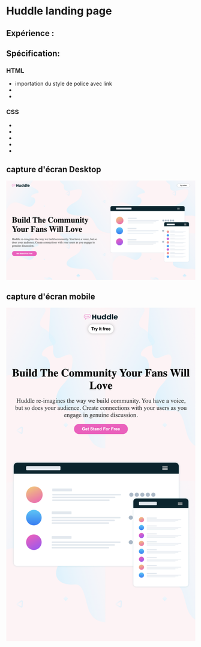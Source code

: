 # Huddle landing page

## Expérience :





## Spécification:




### HTML
- importation du style de police avec link
-
-


### CSS
-
-
-
-
-





































## capture d'écran Desktop 
![Capture d'écran du dashboard du projet](huddle.png)
## capture d'écran mobile
![Capture d'écran du mobile du projet](huddle1.png)